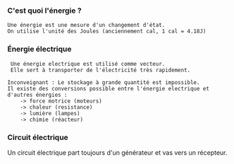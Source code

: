 
### C'est quoi l'énergie ?
	Une énergie est une mesure d'un changement d'état.
	On utilise l'unité des Joules (anciennement cal, 1 cal = 4.18J)

### Énergie électrique 
	 Une énergie electrique est utilisé comme vecteur.
	 Elle sert à transporter de l'électricité très rapidement.
	
	Inconveignant : Le stockage à grande quantité est impossible.
	Il existe des conversions possible entre l'énergie electrique et d'autres énergies :
		-> force motrice (moteurs)
		-> chaleur (resistance)
		-> lumière (lampes)
		-> chimie (réacteur)

### Circuit électrique

Un circuit électrique part toujours d'un générateur et vas vers un récepteur.

